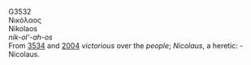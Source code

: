 <body>
  <p>G3532<br>  Νικόλαος  <br> Nikolaos  <br><i>nik-ol‘-ah-os </i><br>From <a href="g3534.htm">3534</a> and <a href="g2004.htm">2004</a>  <i>victorious</i> over the <i>people</i>; <i>Nicolaus</i>, a heretic: - Nicolaus.<br></p>
 </body>